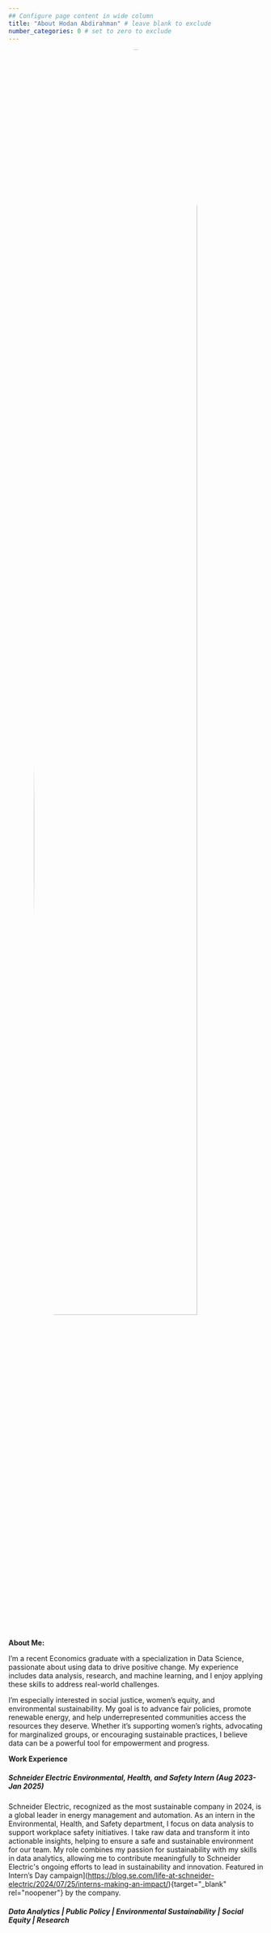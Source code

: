 ```yaml
---
## Configure page content in wide column
title: "About Hodan Abdirahman" # leave blank to exclude
number_categories: 0 # set to zero to exclude
---
```


<style>
img.two {
  height: 80%;
  width: 80%;
  border-radius: 50%;  /* Makes the image round */
  display: block;      /* Centers the image horizontally */
  margin: auto;        /* Centers the image horizontally */
}
</style>

</head>

<body>

<img class="two" src="/img/me2.png" alt="drawing"/>

**About Me:**

I’m a recent Economics graduate with a specialization in Data Science, passionate about using data to drive positive change. My experience includes data analysis, research, and machine learning, and I enjoy applying these skills to address real-world challenges.

I’m especially interested in social justice, women’s equity, and environmental sustainability. My goal is to advance fair policies, promote renewable energy, and help underrepresented communities access the resources they deserve. Whether it’s supporting women’s rights, advocating for marginalized groups, or encouraging sustainable practices, I believe data can be a powerful tool for empowerment and progress.

**Work Experience**

##### *Schneider Electric Environmental, Health, and Safety Intern (Aug 2023- Jan 2025)*

Schneider Electric, recognized as the most sustainable company in 2024, is a global leader in energy management and automation. As an intern in the Environmental, Health, and Safety department, I focus on data analysis to support workplace safety initiatives. I take raw data and transform it into actionable insights, helping to ensure a safe and sustainable environment for our team. My role combines my passion for sustainability with my skills in data analytics, allowing me to contribute meaningfully to Schneider Electric's ongoing efforts to lead in sustainability and innovation.
Featured in Intern’s Day campaign](https://blog.se.com/life-at-schneider-electric/2024/07/25/interns-making-an-impact/){target="_blank" rel="noopener"} by the company.

##### Data Analytics \| Public Policy \| Environmental Sustainability \| Social Equity \| Research
